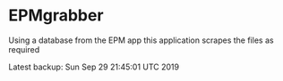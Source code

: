 # EPMgrabber
Using a database from the EPM app this application scrapes the files as required


Latest backup: Sun Sep 29 21:45:01 UTC 2019
